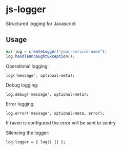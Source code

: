 # js-logger

Structured logging for Javascript

## Usage
```js
var log = createLogger("your-service-name");
log.handleUncaughtException();
```

Operational logging:

```log('message', optional-meta);```

Debug logging:

```log.debug('message', optional-meta);```

Error logging:

```log.error('message', optional-meta, error);```

If raven is configured the error will be sent to sentry

Silencing the logger:

```log.logger = { log() {} };```

